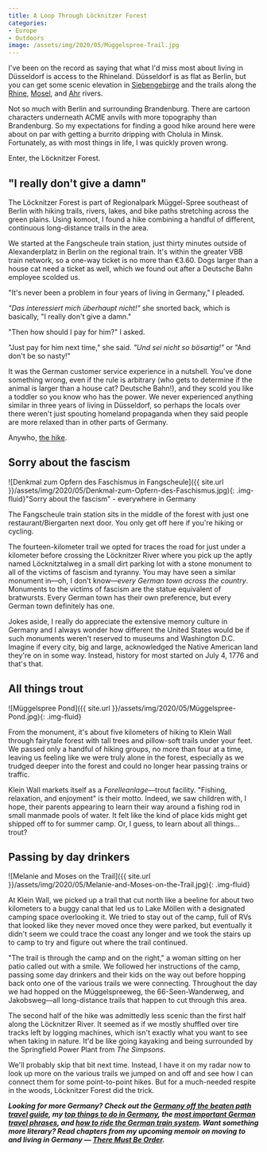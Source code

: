```yaml
---
title: A Loop Through Löcknitzer Forest
categories:
- Europe
- Outdoors
image: /assets/img/2020/05/Müggelspree-Trail.jpg
---
```



I've been on the record as saying that what I'd miss most about living in Düsseldorf is access to the Rhineland. Düsseldorf is as flat as Berlin, but you can get some scenic elevation in [Siebengebirge](https://withoutapath.com/hiking-siebengebirge-schloss-drachenburg-christmas-market/) and the trails along the [Rhine](https://withoutapath.com/germany-rheinsteig-trail/), [Mosel](https://withoutapath.com/mosel-germany/), and [Ahr](https://withoutapath.com/ahrtal/) rivers.

Not so much with Berlin and surrounding Brandenburg. There are cartoon characters underneath ACME anvils with more topography than Brandenburg. So my expectations for finding a good hike around here were about on par with getting a burrito dripping with Cholula in Minsk. Fortunately, as with most things in life, I was quickly proven wrong.

Enter, the Löcknitzer Forest.

## "I really don't give a damn"

The Löcknitzer Forest is part of Regionalpark Müggel-Spree southeast of Berlin with hiking trails, rivers, lakes, and bike paths stretching across the green plains. Using komoot, I found a hike combining a handful of different, continuous long-distance trails in the area. 

We started at the Fangscheule train station, just thirty minutes outside of Alexanderplatz in Berlin on the regional train. It's within the greater VBB train network, so a one-way ticket is no more than €3.60. Dogs larger than a house cat need a ticket as well, which we found out after a Deutsche Bahn employee scolded us.

"It's never been a problem in four years of living in Germany," I pleaded.

_"Das interessiert mich überhaupt nicht!"_ she snorted back, which is basically, "I really don't give a damn."

"Then how should I pay for him?" I asked.

"Just pay for him next time," she said. _"Und sei nicht so bösartig!"_ or "And don't be so nasty!"

It was the German customer service experience in a nutshell. You've done something wrong, even if the rule is arbitrary (who gets to determine if the animal is larger than a house cat? Deutsche Bahn!), and they scold you like a toddler so you know who has the power. We never experienced anything similar in three years of living in Düsseldorf, so perhaps the locals over there weren't just spouting homeland propaganda when they said people are more relaxed than in other parts of Germany.

Anywho, [the hike](https://www.strava.com/activities/3498027058).

## Sorry about the fascism

![Denkmal zum Opfern des Faschismus in Fangscheule]({{ site.url }}/assets/img/2020/05/Denkmal-zum-Opfern-des-Faschismus.jpg){: .img-fluid}"Sorry about the fascism" - everywhere in Germany

The Fangscheule train station sits in the middle of the forest with just one restaurant/Biergarten next door. You only get off here if you're hiking or cycling. 

The fourteen-kilometer trail we opted for traces the road for just under a kilometer before crossing the Löcknitzer River where you pick up the aptly named Löcknitztalweg in a small dirt parking lot with a stone monument to all of the victims of fascism and tyranny. You may have seen a similar monument in––oh, I don't know––_every German town across the country_. Monuments to the victims of fascism are the statue equivalent of bratwursts. Every German town has their own preference, but every German town definitely has one.

Jokes aside, I really do appreciate the extensive memory culture in Germany and I always wonder how different the United States would be if such monuments weren't reserved to museums and Washington D.C. Imagine if every city, big and large, acknowledged the Native American land they're on in some way.  Instead, history for most started on July 4, 1776 and that's that.

## All things trout

![Müggelspree Pond]({{ site.url }}/assets/img/2020/05/Müggelspree-Pond.jpg){: .img-fluid}

From the monument, it's about five kilometers of hiking to Klein Wall through fairytale forest with tall trees and pillow-soft trails under your feet. We passed only a handful of hiking groups, no more than four at a time, leaving us feeling like we were truly alone in the forest, especially as we trudged deeper into the forest and could no longer hear passing trains or traffic.

Klein Wall markets itself as a _Forelleanlage_––trout facility. "Fishing, relaxation, and enjoyment" is their motto. Indeed, we saw children with, I hope, their parents appearing to learn their way around a fishing rod in small manmade pools of water. It felt like the kind of place kids might get shipped off to for summer camp. Or, I guess, to learn about all things… trout?

## Passing by day drinkers

![Melanie and Moses on the Trail]({{ site.url }}/assets/img/2020/05/Melanie-and-Moses-on-the-Trail.jpg){: .img-fluid}

At Klein Wall, we picked up a trail that cut north like a beeline for about two kilometers to a buggy canal that led us to Lake Möllen with a designated camping space overlooking it. We tried to stay out of the camp, full of RVs that looked like they never moved once they were parked, but eventually it didn't seem we could trace the coast any longer and we took the stairs up to camp to try and figure out where the trail continued.

"The trail is through the camp and on the right," a woman sitting on her patio called out with a smile. We followed her instructions of the camp, passing some day drinkers and their kids on the way out before hopping back onto one of the various trails we were connecting. Throughout the day we had hopped on the Müggelspreeweg, the 66-Seen-Wanderweg, and Jakobsweg––all long-distance trails that happen to cut through this area.

The second half of the hike was admittedly less scenic than the first half along the Löcknitzer River. It seemed as if we mostly shuffled over tire tracks left by logging machines, which isn't exactly what you want to see when taking in nature. It'd be like going kayaking and being surrounded by the Springfield Power Plant from _The Simpsons_. 

We'll probably skip that bit next time. Instead, I have it on my radar now to look up more on the various trails we jumped on and off and see how I can connect them for some point-to-point hikes. But for a much-needed respite in the woods, Löcknitzer Forest did the trick.

_**Looking for more Germany? Check out the [Germany off the beaten path travel guide](https://withoutapath.com/travel-guides/germany/), my [top things to do in Germany](https://withoutapath.com/things-to-do-in-germany/), the [most important German travel phrases](https://withoutapath.com/most-important-german-travel-phrases/), and [how to ride the German train system](https://withoutapath.com/german-train/). Want something more literary? Read chapters from my upcoming memoir on moving to and living in Germany — [There Must Be Order](https://withoutapath.com/category/essays/there-must-be-order/).**_

